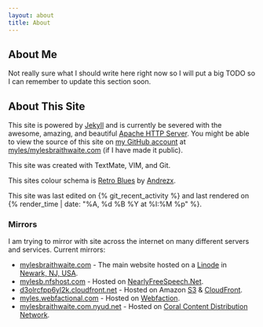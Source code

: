```yaml
---
layout: about
title: About
---
```


## About Me

Not really sure what I should write here right now so I will put a big TODO so I can remember to update this section soon.

## About This Site

This site is powered by [Jekyll](http://jekyllrb.com/ "Jekyll - Transform your text into a monster") and is currently be severed with the awesome, amazing, and beautiful [Apache HTTP Server](http://httpd.apache.org/ "Apache HTTP Server - The Number One HTTP Server On The Internet"). You might be able to view the source of this site on [my GitHub account](http://github.com/myles "Myles Braithwaite's GitHub Profile") at [myles/mylesbraithwaite.com](http://github.com/myles/mylesbraithwaite.com) (if I have made it public).

This site was created with TextMate, VIM, and Git.

This sites colour schema is [Retro Blues](http://kuler.adobe.com/#themeID/1153379) by [Andrezx](http://kuler.adobe.com/#themes/search?term=userId%3A411194).

This site was last edited on {% git_recent_activity %} and last rendered on {% render_time | date: "%A,&nbsp;%d&nbsp;%B&nbsp;%Y&nbsp;at&nbsp;%I:%M %p" %}.

### Mirrors

I am trying to mirror with site across the internet on many different servers and services. Current mirrors:

* [mylesbraithwaite.com](http://mylesbraithwaite.com/) - The main website hosted on a [Linode](http://linode.com/) in [Newark, NJ, USA](http://goo.gl/maps/sE6t "Google Map of Newark, New Jersey").
* [mylesb.nfshost.com](http://myles.nfshost.com/) - Hosted on  [NearlyFreeSpeech.Net](https://www.nearlyfreespeech.net/).
* [d3olrcfpp6yl2k.cloudfront.net](http://d3olrcfpp6yl2k.cloudfront.net/index.html) - Hosted on Amazon [S3](http://aws.amazon.com/s3/ "Amazon Web Service S3") & [CloudFront](http://aws.amazon.com/cloudfront/ "Amazon Web Service CloudFront").
* [myles.webfactional.com](http://myles.webfactional.com/) - Hosted on [Webfaction](http://webfaction.com/).
* [mylesbraithwaite.com.nyud.net](http://mylesbraithwaite.com.nyud.net/index.html) - Hosted on [Coral Content Distribution Network](http://www.coralcdn.org/).

